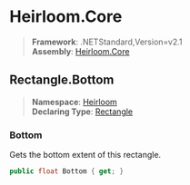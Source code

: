 # Heirloom.Core

> **Framework**: .NETStandard,Version=v2.1  
> **Assembly**: [Heirloom.Core][0]  

## Rectangle.Bottom

> **Namespace**: [Heirloom][0]  
> **Declaring Type**: [Rectangle][1]  

### Bottom

Gets the bottom extent of this rectangle.

```cs
public float Bottom { get; }
```

[0]: ../../../Heirloom.Core.md
[1]: ../Rectangle.md
